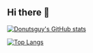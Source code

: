 ## Hi there 👋

<!--
**donutsguy/donutsguy** is a ✨ _special_ ✨ repository because its `README.md` (this file) appears on your GitHub profile.

Here are some ideas to get you started:

- 🔭 I’m currently working on ...
- 🌱 I’m currently learning ...
- 👯 I’m looking to collaborate on ...
- 🤔 I’m looking for help with ...
- 💬 Ask me about ...
- 📫 How to reach me: ...
- 😄 Pronouns: ...
- ⚡ Fun fact: ...

-->
[![Donutsguy's GitHub stats](https://github-readme-stats.vercel.app/api?username=donutsguy&show_icons=true&theme=midnight-purple)](https://github.com/anuraghazra/github-readme-stats)

[![Top Langs](https://redme-stats.vercel.app/api/top-langs/?username=donutsguy&layout=compact&theme=midnight-purple)](https://github.com/anuraghazra/github-readme-stats)
